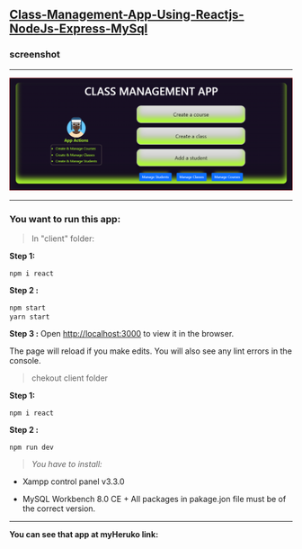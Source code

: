 ## [Class-Management-App-Using-Reactjs-NodeJs-Express-MySql](https://github.com/nguyenngocdue/Class-Management-App-Using-Reactjs-NodeJs-Express-MySql)

### screenshot

---

![1646012985328.png](image/README/1646012985328.png)

---

### **You want to run this app:**

> In "client" folder:

**Step 1:** 	

```
npm i react
```

**Step 2 :** 	

    npm start
    yarn start

**Step 3 :** Open [http://localhost:3000](http://localhost:3000/) to view it in the browser.

The page will reload if you make edits.
You will also see any lint errors in the console.

> chekout client folder

**Step 1:** 	

```
npm i react
```

**Step 2 :** 	

```
npm run dev
```

> *You have to install:*

+ Xampp control panel v3.3.0

+ MySQL Workbench 8.0 CE    + All packages in pakage.jon file must be of the correct version.

---

**You can see that app at myHeruko link:** 
